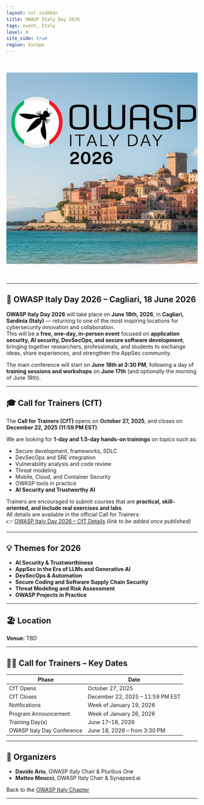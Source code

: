 ```yaml
---
layout: col-sidebar
title: OWASP Italy Day 2026
tags: event, Italy
level: 0
site_side: true
region: Europe
---
```


<br> 
<br> 
<center> 
<img src="https://github.com/OWASP/www-chapter-italy/blob/master/assets/images/OWASPITADAY2026Banner.png?raw=true" width=1600/>  
</center>
<br> 
<br> 

---

## 📅 OWASP Italy Day 2026 – Cagliari, 18 June 2026  

**OWASP Italy Day 2026** will take place on **June 18th, 2026**, in **Cagliari, Sardinia (Italy)** — returning to one of the most inspiring locations for cybersecurity innovation and collaboration.  
This will be a **free, one-day, in-person event** focused on **application security, AI security, DevSecOps, and secure software development**, bringing together researchers, professionals, and students to exchange ideas, share experiences, and strengthen the AppSec community.  

The main conference will start on **June 18th at 3:30 PM**, following a day of **training sessions and workshops** on **June 17th** (and optionally the morning of June 18th).  

---

## 🎓 Call for Trainers (CfT)

The **Call for Trainers (CfT)** opens on **October 27, 2025**, and closes on **December 22, 2025 (11:59 PM EST)**.  

We are looking for **1-day and 1.5-day hands-on trainings** on topics such as:  

- Secure development, frameworks, SDLC  
- DevSecOps and SRE integration  
- Vulnerability analysis and code review  
- Threat modeling  
- Mobile, Cloud, and Container Security  
- OWASP tools in practice  
- **AI Security and Trustworthy AI**  

Trainers are encouraged to submit courses that are **practical, skill-oriented, and include real exercises and labs**.  
All details are available in the official Call for Trainers:  
👉 [OWASP Italy Day 2026 – CfT Details](#) *(link to be added once published)*  

---

## 💡 Themes for 2026

- **AI Security & Trustworthiness**  
- **AppSec in the Era of LLMs and Generative AI**  
- **DevSecOps & Automation**  
- **Secure Coding and Software Supply Chain Security**  
- **Threat Modeling and Risk Assessment**  
- **OWASP Projects in Practice**

---

## 🏖️ Location

**Venue:** TBD 

---

## 🧑‍🏫 Call for Trainers – Key Dates

| Phase | Date |
|-------|------|
| CfT Opens | October 27, 2025 |
| CfT Closes | December 22, 2025 – 11:59 PM EST |
| Notifications | Week of January 19, 2026 |
| Program Announcement | Week of January 26, 2026 |
| Training Day(s) | June 17–18, 2026 |
| OWASP Italy Day Conference | June 18, 2026 – from 3:30 PM |

---

## 🧭 Organizers

- **Davide Ariu**, OWASP Italy Chair & Pluribus One  
- **Matteo Meucci**, OWASP Italy Chair & Synapsed.ai  

Back to the [OWASP Italy Chapter](https://owasp.org/www-chapter-italy)

---
